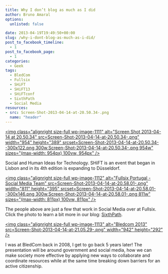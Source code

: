 ```yaml
---
title: Why I don’t blog as much as I did
author: Bruno Amaral
options:
  unlisted: false

date: 2013-04-19T19:49:50+00:00
slug: /why-i-dont-blog-as-much-as-i-did/
post_to_facebook_timeline:
  - 1
post_to_facebook_page:
  - 1
categories:
  - Geek
tags:
  - BledCom
  - Fullsix
  - SHiFT
  - SHiFT13
  - SHiFTconf
  - SixthPath
  - Social Media
resources: 
- src: Screen-Shot-2013-04-14-at-20.50.34-.png
  name: "header"
---
```

[<img class="alignright size-full wp-image-1111" alt="Screen Shot 2013-04-14 at 20.50.34" src=Screen-Shot-2013-04-14-at-20.50.34-.png" width="954" height="389" srcset=Screen-Shot-2013-04-14-at-20.50.34--300x122.png 300w,Screen-Shot-2013-04-14-at-20.50.34-.png 954w" sizes="(max-width: 954px) 100vw, 954px" />][1]

Social and Human Ideas for Technology. SHiFT is an event that began in Lisbon and in its 4th edition is expanding to Düsseldorf.

[<img class="alignright size-full wp-image-1112" alt="Fullsix Portugal - Social Media Team" src=Screen-Shot-2013-04-14-at-20.58.01-.png" width="811" height="395" srcset=Screen-Shot-2013-04-14-at-20.58.01--300x146.png 300w,Screen-Shot-2013-04-14-at-20.58.01-.png 811w" sizes="(max-width: 811px) 100vw, 811px" />][2]

The people above are just a few that work in Social Media over at Fullsix. Click the photo to learn a bit more in our blog: [SixthPath][3].

[<img class="alignright size-full wp-image-1113" alt="Bledcom 2013" src=Screen-Shot-2013-04-14-at-21.05.29-.png" width="942" height="292" />][4]

I was at BledCom back in 2008, I get to go back 5 years later! The presentation will be around government and social media, how we can make society more effective by applying new ways to collaborate and coordinate resources while at the same time breaking down barriers for an active citizenship.



 [1]: https://www.shiftconference.eu
 [2]: https://sixthpath.com/
 [3]: https://sixthpath.com
 [4]: https://bledcom.com/programme_2013/programme/saturday_june_15th
